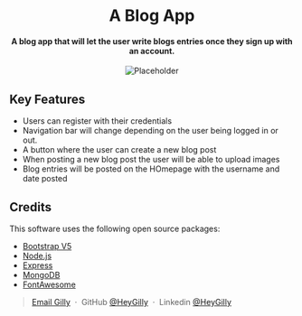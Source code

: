 
<h1 align="center">
  A Blog App
</h1>

<h4 align="center"> A blog app that will let the user write blogs entries once they sign up with an account.</h4>

<div style=" display:flex; justify-content: center">
<img src="https://dummyimage.com/640x360/fff/aaa" alt="Placeholder">
</div>



## Key Features
* Users can register with their credentials
* Navigation bar will change depending on the user being logged in or out. 
* A button where the user can create a new blog post
* When posting a new blog post the user will be able to upload images
* Blog entries will be posted on the HOmepage with the username and date posted


## Credits

This software uses the following open source packages:

- [Bootstrap V5 ](https://getbootstrap.com/docs/5.2/getting-started/introduction/)
- [Node.js](https://nodejs.org/)
- [Express](https://expressjs.com/)
- [MongoDB](https://www.mongodb.com/)
- [FontAwesome](https://fontawesome.com/)



> [Email Gilly](mailto:nick.gilmore20@gmail.com) &nbsp;&middot;&nbsp;
> GitHub [@HeyGilly](https://github.com/HeyGilly) &nbsp;&middot;&nbsp;
> Linkedin [@HeyGilly](https://www.linkedin.com/in/heygilly/)


